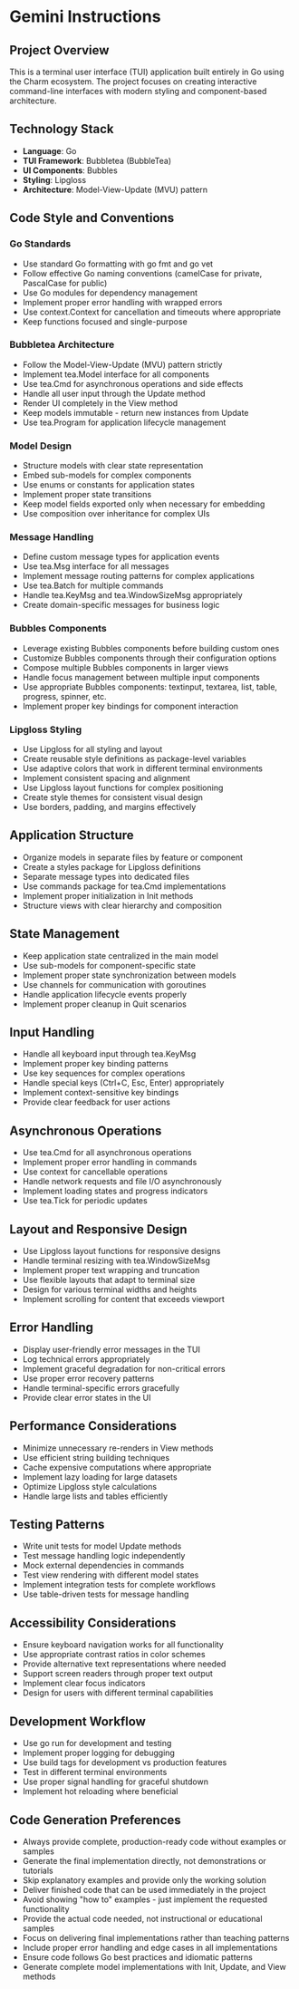 # Gemini Instructions

## Project Overview

This is a terminal user interface (TUI) application built entirely in Go using the Charm ecosystem. The project focuses on creating interactive command-line interfaces with modern styling and component-based architecture.

## Technology Stack

- **Language**: Go
- **TUI Framework**: Bubbletea (BubbleTea)
- **UI Components**: Bubbles
- **Styling**: Lipgloss
- **Architecture**: Model-View-Update (MVU) pattern

## Code Style and Conventions

### Go Standards

- Use standard Go formatting with go fmt and go vet
- Follow effective Go naming conventions (camelCase for private, PascalCase for public)
- Use Go modules for dependency management
- Implement proper error handling with wrapped errors
- Use context.Context for cancellation and timeouts where appropriate
- Keep functions focused and single-purpose

### Bubbletea Architecture

- Follow the Model-View-Update (MVU) pattern strictly
- Implement tea.Model interface for all components
- Use tea.Cmd for asynchronous operations and side effects
- Handle all user input through the Update method
- Render UI completely in the View method
- Keep models immutable - return new instances from Update
- Use tea.Program for application lifecycle management

### Model Design

- Structure models with clear state representation
- Embed sub-models for complex components
- Use enums or constants for application states
- Implement proper state transitions
- Keep model fields exported only when necessary for embedding
- Use composition over inheritance for complex UIs

### Message Handling

- Define custom message types for application events
- Use tea.Msg interface for all messages
- Implement message routing patterns for complex applications
- Use tea.Batch for multiple commands
- Handle tea.KeyMsg and tea.WindowSizeMsg appropriately
- Create domain-specific messages for business logic

### Bubbles Components

- Leverage existing Bubbles components before building custom ones
- Customize Bubbles components through their configuration options
- Compose multiple Bubbles components in larger views
- Handle focus management between multiple input components
- Use appropriate Bubbles components: textinput, textarea, list, table, progress, spinner, etc.
- Implement proper key bindings for component interaction

### Lipgloss Styling

- Use Lipgloss for all styling and layout
- Create reusable style definitions as package-level variables
- Use adaptive colors that work in different terminal environments
- Implement consistent spacing and alignment
- Use Lipgloss layout functions for complex positioning
- Create style themes for consistent visual design
- Use borders, padding, and margins effectively

## Application Structure
- Organize models in separate files by feature or component
- Create a styles package for Lipgloss definitions
- Separate message types into dedicated files
- Use commands package for tea.Cmd implementations
- Implement proper initialization in Init methods
- Structure views with clear hierarchy and composition

## State Management

- Keep application state centralized in the main model
- Use sub-models for component-specific state
- Implement proper state synchronization between models
- Use channels for communication with goroutines
- Handle application lifecycle events properly
- Implement proper cleanup in Quit scenarios

## Input Handling

- Handle all keyboard input through tea.KeyMsg
- Implement proper key binding patterns
- Use key sequences for complex operations
- Handle special keys (Ctrl+C, Esc, Enter) appropriately
- Implement context-sensitive key bindings
- Provide clear feedback for user actions

## Asynchronous Operations

- Use tea.Cmd for all asynchronous operations
- Implement proper error handling in commands
- Use context for cancellable operations
- Handle network requests and file I/O asynchronously
- Implement loading states and progress indicators
- Use tea.Tick for periodic updates

## Layout and Responsive Design

- Use Lipgloss layout functions for responsive designs
- Handle terminal resizing with tea.WindowSizeMsg
- Implement proper text wrapping and truncation
- Use flexible layouts that adapt to terminal size
- Design for various terminal widths and heights
- Implement scrolling for content that exceeds viewport

## Error Handling

- Display user-friendly error messages in the TUI
- Log technical errors appropriately
- Implement graceful degradation for non-critical errors
- Use proper error recovery patterns
- Handle terminal-specific errors gracefully
- Provide clear error states in the UI

## Performance Considerations

- Minimize unnecessary re-renders in View methods
- Use efficient string building techniques
- Cache expensive computations where appropriate
- Implement lazy loading for large datasets
- Optimize Lipgloss style calculations
- Handle large lists and tables efficiently

## Testing Patterns

- Write unit tests for model Update methods
- Test message handling logic independently
- Mock external dependencies in commands
- Test view rendering with different model states
- Implement integration tests for complete workflows
- Use table-driven tests for message handling

## Accessibility Considerations

- Ensure keyboard navigation works for all functionality
- Use appropriate contrast ratios in color schemes
- Provide alternative text representations where needed
- Support screen readers through proper text output
- Implement clear focus indicators
- Design for users with different terminal capabilities

## Development Workflow

- Use go run for development and testing
- Implement proper logging for debugging
- Use build tags for development vs production features
- Test in different terminal environments
- Use proper signal handling for graceful shutdown
- Implement hot reloading where beneficial

## Code Generation Preferences

- Always provide complete, production-ready code without examples or samples
- Generate the final implementation directly, not demonstrations or tutorials
- Skip explanatory examples and provide only the working solution
- Deliver finished code that can be used immediately in the project
- Avoid showing "how to" examples - just implement the requested functionality
- Provide the actual code needed, not instructional or educational samples
- Focus on delivering final implementations rather than teaching patterns
- Include proper error handling and edge cases in all implementations
- Ensure code follows Go best practices and idiomatic patterns
- Generate complete model implementations with Init, Update, and View methods
